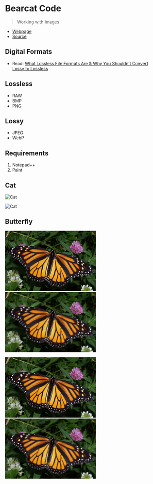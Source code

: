 # Bearcat Code

> Working with Images

- [Webpage](https://profcase.github.io/bearcat-code/)
- [Source](https://github.com/profcase/bearcat-code)

## Digital Formats

- Read: [What Lossless File Formats Are & Why You Shouldn’t Convert Lossy to Lossless](https://www.howtogeek.com/142174/what-lossless-file-formats-are-why-you-shouldnt-convert-lossy-to-lossless/)

## Lossless

- RAW
- BMP
- PNG

## Lossy

- JPEG
- WebP

## Requirements

1. Notepad++
2. Paint

## Cat

![Cat](https://github.com/profcase/bearcat-code/blob/master/cat.bmp?raw=true "Cat Bitmap image")

![Cat](https://github.com/profcase/bearcat-code/blob/master/cat2.bmp?raw=true "Cat Bitmap image")

## Butterfly

![Butterfly](https://github.com/profcase/bearcat-code/blob/master/butterfly.png?raw=true "Butterfly png image")

![Butterfly](https://github.com/profcase/bearcat-code/blob/master/butterfly2.png?raw=true "Butterfly png image ")

